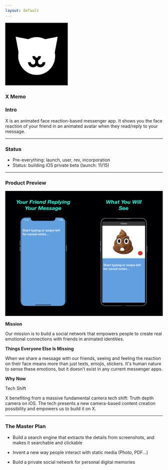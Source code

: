 ```yaml
---
layout: default
---
```


<img src="images/x.png" alt="sample image" width="200" height="200">


### X Memo


### Intro

X is an animated face reaction-based messenger app. It shows you the face reaction of your friend in an animated avatar when they read/reply to your message.


---

### Status

- Pre-everything: launch, user, rev, incorporation
- Status: building iOS private beta (launch: 11/15)

---

### Product Preview

<img src="images/xdemo.png" alt="sample image" width="600" height="400">




**Mission**

Our mission is to build a social network that empowers people to create real emotional connections with friends in animated identities.

**Things Everyone Else Is Missing**

When we share a message with our friends, seeing and feeling the reaction on their face means more than just texts, emojis, stickers. It's human nature to sense these emotions, but it doesn’t exist in any current messenger apps.

**Why Now**

Tech Shift

X benefiting from a massive fundamental camera tech shift: Truth depth camera on iOS. The tech presents a new camera-based content creation possibility and empowers us to build it on X.


---

### The Master Plan

- Build a search engine that extracts the details from screenshots, and makes it searchable and clickable

- Invent a new way people interact with static media (Photo, PDF...)

- Build a private social network for personal digital memories



